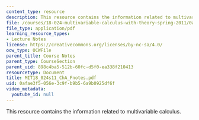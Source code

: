 ```yaml
---
content_type: resource
description: This resource contains the information related to multivariable calculus.
file: /courses/18-024-multivariable-calculus-with-theory-spring-2011/0afae3f5056e3c9fb9b56a9b0925df6f_MIT18_024s11_ChA_Fnotes.pdf
file_type: application/pdf
learning_resource_types:
- Lecture Notes
license: https://creativecommons.org/licenses/by-nc-sa/4.0/
ocw_type: OCWFile
parent_title: Course Notes
parent_type: CourseSection
parent_uid: 898c4ba5-512b-60fc-d5f0-ea338f210413
resourcetype: Document
title: MIT18_024s11_ChA_Fnotes.pdf
uid: 0afae3f5-056e-3c9f-b9b5-6a9b0925df6f
video_metadata:
  youtube_id: null
---
```

This resource contains the information related to multivariable calculus.